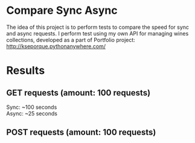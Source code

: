 # Compare Sync Async
The idea of this project is to perform tests to compare the speed for sync and async requests.
I perform test using my own API for managing wines collections, developed as a part of Portfolio project: http://kseporque.pythonanywhere.com/ 

# Results
## GET requests (amount: 100 requests)
Sync: ~100 seconds <br>
Async: ~25 seconds 

## POST requests (amount: 100 requests)
